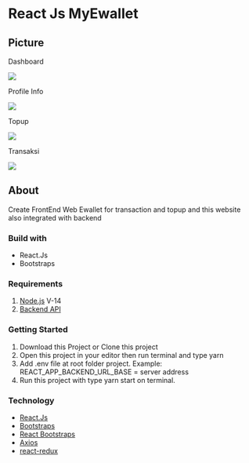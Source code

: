 # React Js MyEwallet

## Picture
<p>Dashboard</p>
<img src="https://user-images.githubusercontent.com/105355980/201054569-0a23d691-77f9-4d0e-95e5-ffc8e86e25bc.png">
<p>Profile Info</p>
<img src="https://user-images.githubusercontent.com/105355980/201055983-7bcece1d-5d77-48c1-8145-cc8f504de83e.png">
<p>Topup</p>
<img src="https://user-images.githubusercontent.com/105355980/201056199-91d6971c-96ff-4ea3-a590-81577a7f191a.png">
<p>Transaksi</p>
<img src="https://user-images.githubusercontent.com/105355980/201056262-3135c2b4-58b2-4cf0-9f85-5b2f6441471a.png">

## About
Create FrontEnd Web Ewallet for transaction and topup and this website also integrated with backend

### Build with
<ul>
<li>React.Js</li>
<li>Bootstraps</li>
</ul>

### Requirements
<ol>
<li><a href='https://nodejs.dev/en/'>Node.js</a> V-14</li>
<li><a href='https://github.com/pridantaraka/fw9-Backend'>Backend API</a></li>
</ol>

### Getting Started
<ol>
<li>Download this Project or Clone this project</li>
<li>Open this project in your editor then run terminal and type yarn</li>
<li>Add .env file at root folder project. Example: REACT_APP_BACKEND_URL_BASE = server address</li>
<li>Run this project with type yarn start on terminal.</li>
</ol>

### Technology
<ul>
<li><a href='https://reactjs.org/'>React.Js</a></li>
<li><a href='https://getbootstrap.com/'>Bootstraps</a></li>
<li><a href='https://react-bootstrap.github.io/'>React Bootstraps</a></li>
<li><a href='https://github.com/axios/axios'>Axios</a></li>
<li><a href='https://react-redux.js.org/'>react-redux</a></li>
</ul>
